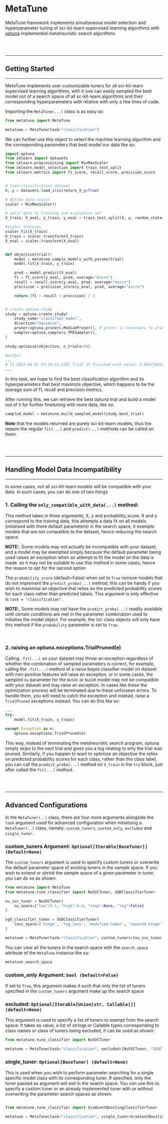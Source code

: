 # MetaTune

MetaTune framework implements simultaneous model selection and hyperparameter tuning of sci-kit-learn supervised learning algorithms with [optuna](https://github.com/optuna/optuna) implemented metaheuristic search algorithms

<br>
<br>
<hr>

## Getting Started
<hr>
MetaTune implements user customizable tuners for all sci-kit-learn supervised learning algorithms, with it one can easily sampled the best model out of a search space of all sc-kit-learn algorithms and their corresponding hyperparameters with relative with only a few lines of code.

Importing the `MetaTune(...)` class is as easy as:

```python
from metatune import MetaTune

metatune = MetaTune(task="classification")
```

We can further use this object to select the machine learning algorithm and the corresponding parameters that best model our data like so:

```python
import optuna
from sklearn import datasets
from sklearn.preprocessing import MinMaxScaler
from sklearn.model_selection import train_test_split
from sklearn.metrics import f1_score, recall_score, precision_score


# load classification dataset
X, y = datasets.load_iris(return_X_y=True)

# define data scaler
scaler = MinMaxScaler()

# split data to training and evaluation set
X_train, X_eval, y_train, y_eval = train_test_split(X, y, random_state=0, shuffle=True)

#scaler features
scaler.fit(X_train)
X_train = scaler.transform(X_train)
X_eval = scaler.transform(X_eval)


def objective(trial):
    model = metatune.sample_models_with_params(trial)
    model.fit(X_train, y_train)

    pred = model.predict(X_eval)
    f1 = f1_score(y_eval, pred, average="micro")
    recall = recall_score(y_eval, pred, average="micro")
    precision = precision_score(y_eval, pred, average="micro")

    return (f1 + recall + precision) / 3


# create optuna study
study = optuna.create_study(
    study_name="classifier_model",
    direction="maximize",
    pruner=optuna.pruners.MedianPruner(), # pruner is necessary to prune bad parameter combinations of models when sampling
    sampler=optuna.samplers.TPESampler(),
)

study.optimize(objective, n_trials=50)

#output
...
# [I 2023-06-01 07:19:01,678] Trial 27 finished with value: 0.8947368421052632 and parameters: {'model_tuner': 'AdaBoostClassifierTuner', #'AdaBoostClassifierTuner_estimator': None, 'AdaBoostClassifierTuner_n_estimators': 90, 'AdaBoostClassifierTuner_learning_rate': #              0.12391614619885151, 'AdaBoostClassifierTuner_algorithm': 'SAMME.R', 'AdaBoostClassifierTuner_random_state': 7705}. Best is trial 1 with value: # 0.9736842105263158.
...
```

In this task, we hope to find the best classification algorithm and its hyperparameters that best maximize objective, which happens to be the average sum of f1, recall and precision metrics.

After running this, we can retrieve the best optuna trial and build a model out of it for further finetuning with more data, like so:

```python
sampled_model = metatune.build_sampled_model(study.best_trial)
```
**Note** that the models returned are purely sci-kit-learn models, thus the reason the regular `fit(...)` and `predict(...)` methods can be called on them.

<br>
<br>
<hr>

## Handling Model Data Incompatibility
<hr>
In some cases, not all sci-kit-learn models will be compatible with your data. In such cases, you can do one of two things

<br>

### 1. Calling the `only_compatible_with_data(...)` method:
This method takes in three arguments, X, y and probability_score. X and y correspond to the training data, this attempts a data fit on all models (intialised with there default parameters) in the search space, it exempts models that are not compatible to the dataset, hence reducing the search space.

**NOTE:**, Some models may not actually be incompatible with your dataset, and a model may be exempted simply because the default parameter being used raises an exception when an attempt to fit the model on the data is made. so it may not be suitable to use this method in some cases, hence the reason to opt for the second option

The `probability_score` (default=False) when set to `True` remove models that do not implement the `predict_proba(...)` method, this can be handy if you wish to maximise an objective that relies on the predicted probability scores for each class rather than predicted labels. This argument is only effective is `task = "classification"`.

**NOTE:**, Some models may not have the `predict_proba(...)` readily available until certain conditions are met in the parameter combination used to initialise the model object. For example, the `SVC` class objects will only have this method if the `probability` parameter is set to `True`.

<br>

### 2. raising an optuna.exceptions.TrialPruned(e)
Calling `.fit(...)` on your dataset may throw an exception regardless of whether the combination of sampled parameters is correct, for example, calling the `.fit(...)` method of a naive bayes classifier model on dataset with non-positive features will raise an exception, or in some cases, the sampled `nu` parameter for the `NuSVC` or `NuSVR` model may not be compatible with your dataset and may raise an exception. In cases like these the optimization process will be terminated due to these unforseen errors. To handle them, you will need to catch the exception and instead, raise a `TrialPruned` exceptions instead. You can do this like so:

```python
...
try:
    model.fit(X_train, y_train)

except Exception as e:
    optuna.exceptions.TrialPruned(e)
```

This way, instead of terminating the metaheuristic search program, optuna simply skips to the next trial and gives you a log relating to why the trial was pruned. Similarly, if you happen to want to optimize an objective the relies on predicted probability scores for each class, rather than the class label, you can call the `predict_proba(...)` method on `X_train`  in the `try` block, just after called the `fit(...)` method.

<br>
<br>
<hr>

## Advanced Configurations

In the `MetaTuner(..)` class, there are four more arguments alongside the `task` argument used for advanced configuration when initialising a `MetaTuner(..)` class, namely: `custom_tuners`, `custom_only`, `excluded` and `single_tuner`.

### custom_tuners Argument: ```Optional[Iterable[BaseTuner]] (Default=None)```

The `custom_tuners` argument is used to specify custom tuners or overwrite the default parameter space of existing tuners in the sample space. If you wish to extend or shrink the sample space of a given parameter in tuner, you can do so as shown:

```python
from metatune import MetaTune
from metatune.tune_classifier import NuSVCTuner, SGDClassifierTuner

nu_svc_tuner = NuSVCTuner(
    nu_space={"low":0.1, "high":0.4, "step":None, "log":False}
)

sgd_classifier_tuner = SGDClassifierTuner(
    loss_space=('hinge', 'log_loss', 'modified_huber', 'squared_hinge')
)

metatune = MetaTune(task="classification", custom_tuners=[nu_svc_tuner, sgd_classifier_tuner])
```

You can view all the tuners in the search space with the `search_space` attribute of the `MataTune` instance like so:

```python
metatune.search_space
```

### custom_only Argument: ```bool (Default=False)```
If set to `True`, this argument makes it such that only the list of tuners specified in the `custom_tuners` argument make up the search space


### excluded: ```Optional[Iterable[Union[str, Callable]]] (default=None)```
This argument is used to specify a list of tuners to exempt from the search space. It takes as value, a list of strings or Callable types corresponding to class names or class of tuners being excluded, it can be used as shown:

```python
from metatune.tune_classifier import NuSVCTuner

metatune = MetaTune(task="classification", excluded=[NuSVCTuner, "SGDClassifierTuner"])

```

### single_tuner: ```Optional[BaseTuner] (default=None)```
This is used when you wish to perform parameter searching for a single specific model class with its corresponding tuner. If specified, only the tuner passed as argument will exit in the search space. You can use this to specify a custom tuner or an already implemented tuner with or without overwriting the parameter search spaces as shown:

```python

from metatune.tune_classifier import GradientBoostingClassifierTuner

metatune = MetaTune(task="classification", single_tuner=GradientBoostingClassifierTuner())
```